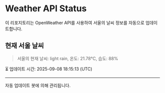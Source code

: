 
# Weather API Status

이 리포지토리는 OpenWeather API를 사용하여 서울의 날씨 정보를 자동으로 업데이트합니다.

## 현재 서울 날씨
> 서울의 현재 날씨: light rain, 온도: 21.78°C, 습도: 88%

⏳ 업데이트 시간: 2025-09-08 18:15:13 (UTC)

---
자동 업데이트 봇에 의해 관리됩니다.

